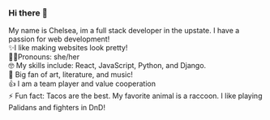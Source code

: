 ### Hi there 👋
My name is Chelsea, im a full stack developer in the upstate. I have a passion for web development! 
<br>
✨I like making websites look pretty!
<br>
🏳️‍⚧️Pronouns: she/her
<br>
🤓 My skills include: React, JavaScript, Python, and Django. 
<br>
🎨 Big fan of art, literature, and music!
<br> 
👍 I am a team player and value cooperation
<br>
⚡ Fun fact: Tacos are the best.  My favorite animal is a raccoon. I like playing Palidans and fighters in DnD!  

<!--
**cswebdev/cswebdev** is a ✨ _special_ ✨ repository because its `README.md` (this file) appears on your GitHub profile.

Here are some ideas to get you started:

- 🔭 I’m currently working on  
- 🌱 I’m currently learning ...
- 👯 I’m looking to collaborate on ...
- 🤔 I’m looking for help with ...
- 💬 Ask me about ...
- 📫 How to reach me: ...
- 😄 Pronouns: she/her
- ⚡ Fun fact: ...
-->
